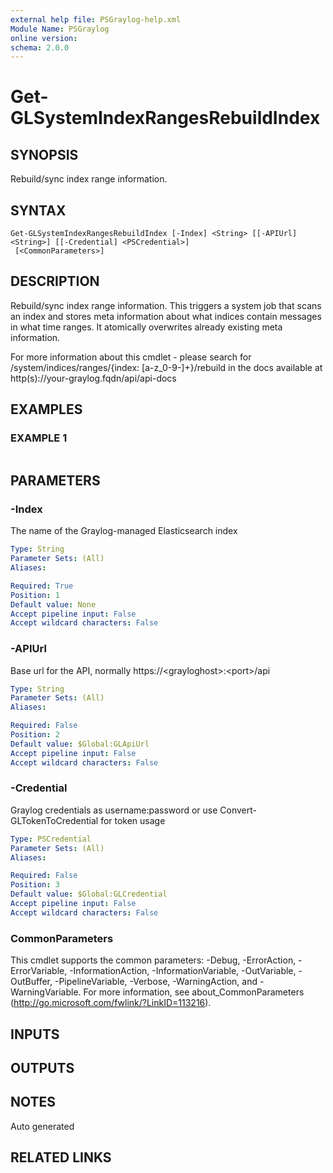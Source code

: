 ```yaml
---
external help file: PSGraylog-help.xml
Module Name: PSGraylog
online version:
schema: 2.0.0
---
```


# Get-GLSystemIndexRangesRebuildIndex

## SYNOPSIS
Rebuild/sync index range information.

## SYNTAX

```
Get-GLSystemIndexRangesRebuildIndex [-Index] <String> [[-APIUrl] <String>] [[-Credential] <PSCredential>]
 [<CommonParameters>]
```

## DESCRIPTION
Rebuild/sync index range information.
This triggers a system job that scans an index and stores meta information about what indices contain messages in what time ranges.
It atomically overwrites already existing meta information.

For more information about this cmdlet - please search for /system/indices/ranges/{index: \[a-z_0-9-\]+}/rebuild in the docs available at http(s)://your-graylog.fqdn/api/api-docs

## EXAMPLES

### EXAMPLE 1
```

```

## PARAMETERS

### -Index
The name of the Graylog-managed Elasticsearch index

```yaml
Type: String
Parameter Sets: (All)
Aliases:

Required: True
Position: 1
Default value: None
Accept pipeline input: False
Accept wildcard characters: False
```

### -APIUrl
Base url for the API, normally https://\<grayloghost\>:\<port\>/api

```yaml
Type: String
Parameter Sets: (All)
Aliases:

Required: False
Position: 2
Default value: $Global:GLApiUrl
Accept pipeline input: False
Accept wildcard characters: False
```

### -Credential
Graylog credentials as username:password or use Convert-GLTokenToCredential for token usage

```yaml
Type: PSCredential
Parameter Sets: (All)
Aliases:

Required: False
Position: 3
Default value: $Global:GLCredential
Accept pipeline input: False
Accept wildcard characters: False
```

### CommonParameters
This cmdlet supports the common parameters: -Debug, -ErrorAction, -ErrorVariable, -InformationAction, -InformationVariable, -OutVariable, -OutBuffer, -PipelineVariable, -Verbose, -WarningAction, and -WarningVariable. For more information, see about_CommonParameters (http://go.microsoft.com/fwlink/?LinkID=113216).

## INPUTS

## OUTPUTS

## NOTES
Auto generated

## RELATED LINKS
